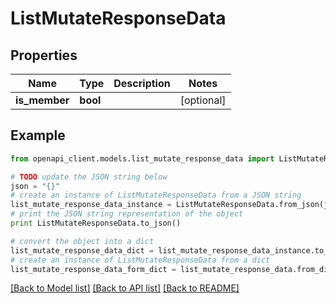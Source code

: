 # ListMutateResponseData


## Properties
Name | Type | Description | Notes
------------ | ------------- | ------------- | -------------
**is_member** | **bool** |  | [optional] 

## Example

```python
from openapi_client.models.list_mutate_response_data import ListMutateResponseData

# TODO update the JSON string below
json = "{}"
# create an instance of ListMutateResponseData from a JSON string
list_mutate_response_data_instance = ListMutateResponseData.from_json(json)
# print the JSON string representation of the object
print ListMutateResponseData.to_json()

# convert the object into a dict
list_mutate_response_data_dict = list_mutate_response_data_instance.to_dict()
# create an instance of ListMutateResponseData from a dict
list_mutate_response_data_form_dict = list_mutate_response_data.from_dict(list_mutate_response_data_dict)
```
[[Back to Model list]](../README.md#documentation-for-models) [[Back to API list]](../README.md#documentation-for-api-endpoints) [[Back to README]](../README.md)


